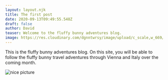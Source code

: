 ```yaml
---
layout: layout.njk
title: The first post
date: 2020-09-13T09:49:55.548Z
draft: false
author: David
teaser: Welcome to the fluffy bunny adventures blog.
image: https://res.cloudinary.com/dgnntwrsy/image/upload/c_scale,w_669/v1602071504/20200802_151256_kxrdln.jpg
---
```

This is the fluffy bunny adventures blog. On this site, you will be able to follow the fluffy bunny travel adventures through Vienna and Italy over the coming month.

![nice picture](https://res.cloudinary.com/dgnntwrsy/image/upload/c_scale,w_608/v1602071662/20200811_185010_c1t2bm.jpg)